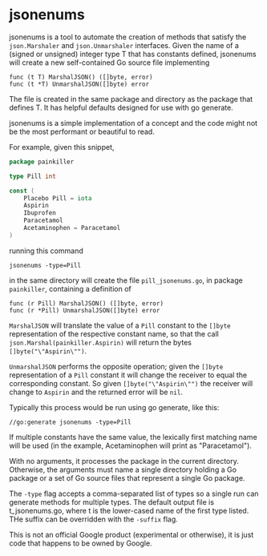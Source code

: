 # jsonenums

jsonenums is a tool to automate the creation of methods that satisfy the
`json.Marshaler` and `json.Unmarshaler` interfaces.
Given the name of a (signed or unsigned) integer type T that has constants
defined, jsonenums will create a new self-contained Go source file implementing

```
func (t T) MarshalJSON() ([]byte, error)
func (t *T) UnmarshalJSON([]byte) error
```

The file is created in the same package and directory as the package that
defines T. It has helpful defaults designed for use with go generate.

jsonenums is a simple implementation of a concept and the code might not be the
most performant or beautiful to read.

For example, given this snippet,

```Go
package painkiller

type Pill int

const (
	Placebo Pill = iota
	Aspirin
	Ibuprofen
	Paracetamol
	Acetaminophen = Paracetamol
)
```

running this command

```
jsonenums -type=Pill
```

in the same directory will create the file `pill_jsonenums.go`, in package
`painkiller`, containing a definition of

```
func (r Pill) MarshalJSON() ([]byte, error)
func (r *Pill) UnmarshalJSON([]byte) error
```

`MarshalJSON` will translate the value of a `Pill` constant to the `[]byte`
representation of the respective constant name, so that the call
`json.Marshal(painkiller.Aspirin)` will return the bytes `[]byte("\"Aspirin\"")`.

`UnmarshalJSON` performs the opposite operation; given the `[]byte`
representation of a `Pill` constant it will change the receiver to equal the
corresponding constant. So given `[]byte("\"Aspirin\"")` the receiver will
change to `Aspirin` and the returned error will be `nil`.

Typically this process would be run using go generate, like this:

```
//go:generate jsonenums -type=Pill
```

If multiple constants have the same value, the lexically first matching name
will be used (in the example, Acetaminophen will print as "Paracetamol").

With no arguments, it processes the package in the current directory. Otherwise,
the arguments must name a single directory holding a Go package or a set of Go
source files that represent a single Go package.

The `-type` flag accepts a comma-separated list of types so a single run can
generate methods for multiple types. The default output file is t_jsonenums.go,
where t is the lower-cased name of the first type listed. THe suffix can be
overridden with the `-suffix` flag.

This is not an official Google product (experimental or otherwise), it is just code that happens to be owned by Google.
